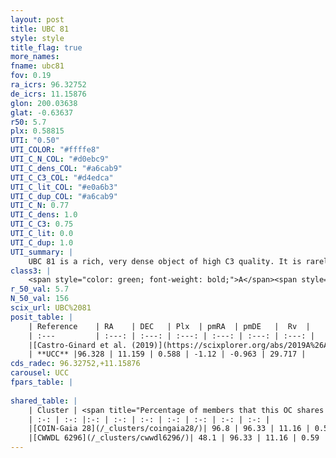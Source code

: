 ```yaml
---
layout: post
title: UBC 81
style: style
title_flag: true
more_names: 
fname: ubc81
fov: 0.19
ra_icrs: 96.32752
de_icrs: 11.15876
glon: 200.03638
glat: -0.63637
r50: 5.7
plx: 0.58815
UTI: "0.50"
UTI_COLOR: "#ffffe8"
UTI_C_N_COL: "#d0ebc9"
UTI_C_dens_COL: "#a6cab9"
UTI_C_C3_COL: "#d4edca"
UTI_C_lit_COL: "#e0a6b3"
UTI_C_dup_COL: "#a6cab9"
UTI_C_N: 0.77
UTI_C_dens: 1.0
UTI_C_C3: 0.75
UTI_C_lit: 0.0
UTI_C_dup: 1.0
UTI_summary: |
    UBC 81 is a rich, very dense object of high C3 quality. It is rarely studied in the literature, with no articles listed in the last 6 years. This object shares a large percentage of members with 2 later reported entries.
class3: |
    <span style="color: green; font-weight: bold;">A</span><span style="color: #FFC300; font-weight: bold;">B</span>
r_50_val: 5.7
N_50_val: 156
scix_url: UBC%2081
posit_table: |
    | Reference    | RA    | DEC   | Plx  | pmRA  | pmDE   |  Rv  |
    | :---         | :---: | :---: | :---: | :---: | :---: | :---: |
    |[Castro-Ginard et al. (2019)](https://scixplorer.org/abs/2019A%26A...627A..35C) | 96.345 | 11.15 | 0.583 | -1.114 | -0.937 | -- |
    | **UCC** |96.328 | 11.159 | 0.588 | -1.12 | -0.963 | 29.717 | 
cds_radec: 96.32752,+11.15876
carousel: UCC
fpars_table: |
    
shared_table: |
    | Cluster | <span title="Percentage of members that this OC shares with the ones listed">%</span>   | RA   | DEC   | Plx   | pmRA  | pmDE  | Rv | UTI |
    | :-: | :-: |:-: | :-: | :-: | :-: | :-: | :-: | :-: |
    |[COIN-Gaia 28](/_clusters/coingaia28/)| 96.8 | 96.33 | 11.16 | 0.59 | -1.13 | -0.96 | 29.72 |0.02 |
    |[CWWDL 6296](/_clusters/cwwdl6296/)| 48.1 | 96.33 | 11.16 | 0.59 | -1.14 | -0.96 | 29.72 |0.0 |
---
```

